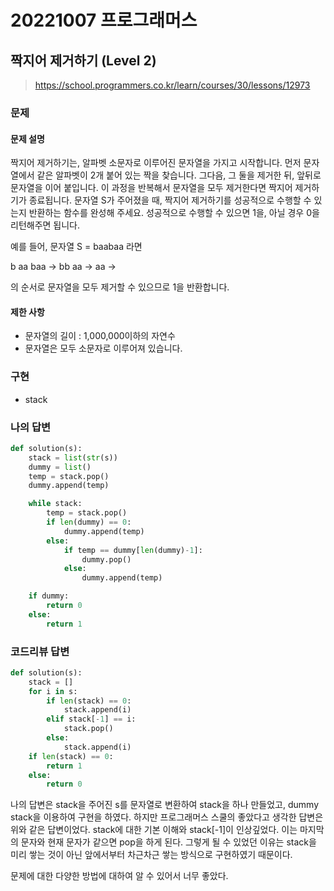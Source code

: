 # 20221007 프로그래머스

## 짝지어 제거하기 (Level 2)
> https://school.programmers.co.kr/learn/courses/30/lessons/12973

### 문제
#### 문제 설명
짝지어 제거하기는, 알파벳 소문자로 이루어진 문자열을 가지고 시작합니다. 먼저 문자열에서 같은 알파벳이 2개 붙어 있는 짝을 찾습니다. 그다음, 그 둘을 제거한 뒤, 앞뒤로 문자열을 이어 붙입니다. 이 과정을 반복해서 문자열을 모두 제거한다면 짝지어 제거하기가 종료됩니다. 문자열 S가 주어졌을 때, 짝지어 제거하기를 성공적으로 수행할 수 있는지 반환하는 함수를 완성해 주세요. 성공적으로 수행할 수 있으면 1을, 아닐 경우 0을 리턴해주면 됩니다.

예를 들어, 문자열 S = baabaa 라면

b aa baa → bb aa → aa →

의 순서로 문자열을 모두 제거할 수 있으므로 1을 반환합니다.

#### 제한 사항
- 문자열의 길이 : 1,000,000이하의 자연수
- 문자열은 모두 소문자로 이루어져 있습니다.

### 구현
- stack

### 나의 답변
```python
def solution(s):
    stack = list(str(s))
    dummy = list()
    temp = stack.pop()
    dummy.append(temp)

    while stack:
        temp = stack.pop()
        if len(dummy) == 0:
            dummy.append(temp)
        else:
            if temp == dummy[len(dummy)-1]:
                dummy.pop()
            else:
                dummy.append(temp)

    if dummy:
        return 0
    else:
        return 1
```

### 코드리뷰 답변
```python
def solution(s):
    stack = []
    for i in s:
        if len(stack) == 0:
            stack.append(i)
        elif stack[-1] == i:
            stack.pop()
        else:
            stack.append(i)
    if len(stack) == 0:
        return 1
    else:
        return 0
```

나의 답변은 stack을 주어진 s를 문자열로 변환하여 stack을 하나 만들었고,
dummy stack을 이용하여 구현을 하였다. 하지만 프로그래머스 스쿨의 좋았다고 생각한 답변은 위와 같은 답변이었다.
stack에 대한 기본 이해와 stack[-1]이 인상깊었다. 이는 마지막의 문자와 현재 문자가 같으면 pop을 하게 된다.
그렇게 될 수 있었던 이유는 stack을 미리 쌓는 것이 아닌 앞에서부터 차근차근 쌓는 방식으로 구현하였기 때문이다.

문제에 대한 다양한 방법에 대하여 알 수 있어서 너무 좋았다.